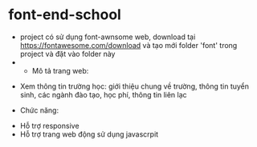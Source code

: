 # font-end-school
- project có sử dụng font-awnsome web, download tại https://fontawesome.com/download và tạo mới folder 'font' trong project và đặt vào folder này
- - Mô tả trang web: 
+ Xem thông tin trường học: giới thiệu chung về trường, thông tin tuyển sinh, các ngành đào tạo, học phí, thông tin liên lạc
- Chức năng:
+ Hỗ trợ responsive
+ Hỗ trợ trang web động sử dụng javascrpit
